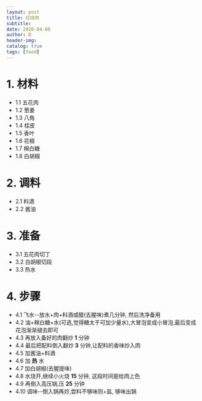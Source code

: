 ```yaml
--- 
layout: post
title: 红烧肉 
subtitle:
date: 2020-04-08
author: D
header-img:
catalog: true
tags: [food]
---
```


# 1. 材料
- 1.1 五花肉 
- 1.2 葱姜 
- 1.3 八角 
- 1.4 桂皮
- 1.5 香叶
- 1.6 花椒 
- 1.7 棉白糖
- 1.8 白胡椒

# 2. 调料
- 2.1 料酒
- 2.2 酱油

# 3. 准备
- 3.1 五花肉切丁
- 3.2 白胡椒切段
- 3.3 热水

# 4. 步骤
- 4.1 飞水--放水+肉+料酒或醋(去腥味)煮几分钟, 然后洗净备用
- 4.2 油+棉白糖+水(可选,觉得糖太干可加少量水),大冒泡变成小冒泡,最后变成花泡渐渐褪去即可 
- 4.3 再放入备好的肉翻炒 **1** 分钟
- 4.4 最后把配料倒入翻炒 **3** 分钟,让配料的香味炒入肉
- 4.5 加酱油+料酒
- 4.6 加 **热** 水
- 4.7 加白胡椒(去腥提味)
- 4.8 水烧开,继续小火烧 **15** 分钟, 这段时间是给肉上色
- 4.9 再倒入高压锅,压 **25** 分钟
- 4.10 调味--倒入锅再炒,尝料不够味则+盐, 够味出锅 
